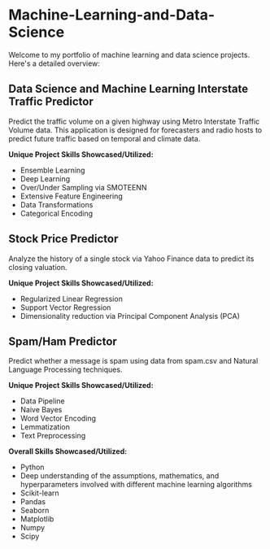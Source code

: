 # Machine-Learning-and-Data-Science

Welcome to my portfolio of machine learning and data science projects. Here's a detailed overview:

## Data Science and Machine Learning Interstate Traffic Predictor

Predict the traffic volume on a given highway using Metro Interstate Traffic Volume data. This application is designed for forecasters and radio hosts to predict future traffic based on temporal and climate data.

**Unique Project Skills Showcased/Utilized:**
- Ensemble Learning
- Deep Learning
- Over/Under Sampling via SMOTEENN
- Extensive Feature Engineering
- Data Transformations
- Categorical Encoding


## Stock Price Predictor

Analyze the history of a single stock via Yahoo Finance data to predict its closing valuation.

**Unique Project Skills Showcased/Utilized:**
- Regularized Linear Regression
- Support Vector Regression
- Dimensionality reduction via Principal Component Analysis (PCA)

## Spam/Ham Predictor

Predict whether a message is spam using data from spam.csv and Natural Language Processing techniques.

**Unique Project Skills Showcased/Utilized:**
- Data Pipeline
- Naive Bayes
- Word Vector Encoding
- Lemmatization
- Text Preprocessing

**Overall Skills Showcased/Utilized:**
- Python
- Deep understanding of the assumptions, mathematics, and hyperparameters involved with different machine learning algorithms
- Scikit-learn
- Pandas
- Seaborn
- Matplotlib
- Numpy
- Scipy
